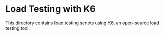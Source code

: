 # Load Testing with K6

This directory contains load testing scripts using [K6](https://k6.io/), an open-source load testing tool.


